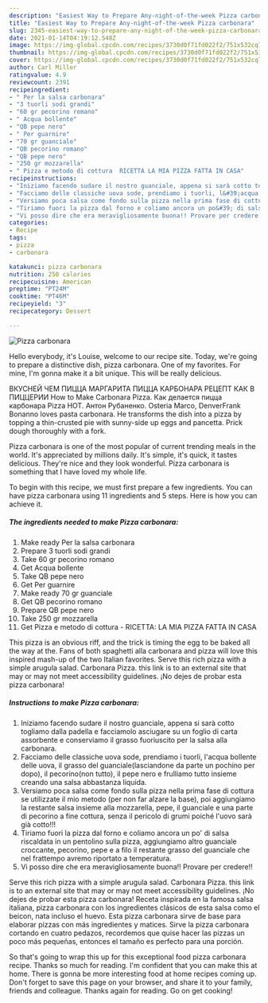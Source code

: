 ```yaml
---
description: "Easiest Way to Prepare Any-night-of-the-week Pizza carbonara"
title: "Easiest Way to Prepare Any-night-of-the-week Pizza carbonara"
slug: 2345-easiest-way-to-prepare-any-night-of-the-week-pizza-carbonara
date: 2021-01-14T04:19:12.548Z
image: https://img-global.cpcdn.com/recipes/3730d0f71fd022f2/751x532cq70/pizza-carbonara-recipe-main-photo.jpg
thumbnail: https://img-global.cpcdn.com/recipes/3730d0f71fd022f2/751x532cq70/pizza-carbonara-recipe-main-photo.jpg
cover: https://img-global.cpcdn.com/recipes/3730d0f71fd022f2/751x532cq70/pizza-carbonara-recipe-main-photo.jpg
author: Carl Miller
ratingvalue: 4.9
reviewcount: 2391
recipeingredient:
- " Per la salsa carbonara"
- "3 tuorli sodi grandi"
- "60 gr pecorino romano"
- " Acqua bollente"
- "QB pepe nero"
- " Per guarnire"
- "70 gr guanciale"
- "QB pecorino romano"
- "QB pepe nero"
- "250 gr mozzarella"
- " Pizza e metodo di cottura  RICETTA LA MIA PIZZA FATTA IN CASA"
recipeinstructions:
- "Iniziamo facendo sudare il nostro guanciale, appena si sarà cotto togliamo dalla padella e facciamolo asciugare su un foglio di carta assorbente e conserviamo il grasso fuoriuscito per la salsa alla carbonara."
- "Facciamo delle classiche uova sode, prendiamo i tuorli, l&#39;acqua bollente delle uova, il grasso del guanciale(lasciandone da parte un pochino per dopo), il pecorino(non tutto), il pepe nero e frulliamo tutto insieme creando una salsa abbastanza liquida."
- "Versiamo poca salsa come fondo sulla pizza nella prima fase di cottura se utilizzate il mio metodo (per non far alzare la base), poi aggiungiamo la restante salsa insieme alla mozzarella, pepe, il guanciale e una parte di pecorino a fine cottura, senza il pericolo di grumi poiché l&#39;uovo sarà già cotto!!!"
- "Tiriamo fuori la pizza dal forno e coliamo ancora un po&#39; di salsa riscaldata in un pentolino sulla pizza, aggiungiamo altro guanciale croccante, pecorino, pepe e a filo il restante grasso del guanciale che nel frattempo avremo riportato a temperatura."
- "Vi posso dire che era meravigliosamente buona!! Provare per credere!!"
categories:
- Recipe
tags:
- pizza
- carbonara

katakunci: pizza carbonara 
nutrition: 250 calories
recipecuisine: American
preptime: "PT24M"
cooktime: "PT46M"
recipeyield: "3"
recipecategory: Dessert

---
```



![Pizza carbonara](https://img-global.cpcdn.com/recipes/3730d0f71fd022f2/751x532cq70/pizza-carbonara-recipe-main-photo.jpg)

Hello everybody, it's Louise, welcome to our recipe site. Today, we're going to prepare a distinctive dish, pizza carbonara. One of my favorites. For mine, I'm gonna make it a bit unique. This will be really delicious.

ВКУСНЕЙ ЧЕМ ПИЦЦА МАРГАРИТА ПИЦЦА КАРБОНАРА РЕЦЕПТ КАК В ПИЦЦЕРИИ How to Make Carbonara Pizza. Как делается пицца карбонара Pizza HOT. Антон Рубаненко. Osteria Marco, DenverFrank Bonanno loves pasta carbonara. He transforms the dish into a pizza by topping a thin-crusted pie with sunny-side up eggs and pancetta. Prick dough thoroughly with a fork.

Pizza carbonara is one of the most popular of current trending meals in the world. It's appreciated by millions daily. It's simple, it's quick, it tastes delicious. They're nice and they look wonderful. Pizza carbonara is something that I have loved my whole life.


To begin with this recipe, we must first prepare a few ingredients. You can have pizza carbonara using 11 ingredients and 5 steps. Here is how you can achieve it.

<!--inarticleads1-->

##### The ingredients needed to make Pizza carbonara:

1. Make ready  Per la salsa carbonara
1. Prepare 3 tuorli sodi grandi
1. Take 60 gr pecorino romano
1. Get  Acqua bollente
1. Take QB pepe nero
1. Get  Per guarnire
1. Make ready 70 gr guanciale
1. Get QB pecorino romano
1. Prepare QB pepe nero
1. Take 250 gr mozzarella
1. Get  Pizza e metodo di cottura - RICETTA: LA MIA PIZZA FATTA IN CASA


This pizza is an obvious riff, and the trick is timing the egg to be baked all the way at the. Fans of both spaghetti alla carbonara and pizza will love this inspired mash-up of the two Italian favorites. Serve this rich pizza with a simple arugula salad. Carbonara Pizza. this link is to an external site that may or may not meet accessibility guidelines. ¡No dejes de probar esta pizza carbonara! 

<!--inarticleads2-->

##### Instructions to make Pizza carbonara:

1. Iniziamo facendo sudare il nostro guanciale, appena si sarà cotto togliamo dalla padella e facciamolo asciugare su un foglio di carta assorbente e conserviamo il grasso fuoriuscito per la salsa alla carbonara.
1. Facciamo delle classiche uova sode, prendiamo i tuorli, l&#39;acqua bollente delle uova, il grasso del guanciale(lasciandone da parte un pochino per dopo), il pecorino(non tutto), il pepe nero e frulliamo tutto insieme creando una salsa abbastanza liquida.
1. Versiamo poca salsa come fondo sulla pizza nella prima fase di cottura se utilizzate il mio metodo (per non far alzare la base), poi aggiungiamo la restante salsa insieme alla mozzarella, pepe, il guanciale e una parte di pecorino a fine cottura, senza il pericolo di grumi poiché l&#39;uovo sarà già cotto!!!
1. Tiriamo fuori la pizza dal forno e coliamo ancora un po&#39; di salsa riscaldata in un pentolino sulla pizza, aggiungiamo altro guanciale croccante, pecorino, pepe e a filo il restante grasso del guanciale che nel frattempo avremo riportato a temperatura.
1. Vi posso dire che era meravigliosamente buona!! Provare per credere!!


Serve this rich pizza with a simple arugula salad. Carbonara Pizza. this link is to an external site that may or may not meet accessibility guidelines. ¡No dejes de probar esta pizza carbonara! Receta inspirada en la famosa salsa italiana, pizza carbonara con los ingredientes clásicos de esta salsa como el beicon, nata incluso el huevo. Esta pizza carbonara sirve de base para elaborar pizzas con más ingredientes y matices. Sirve la pizza carbonara cortando en cuatro pedazos, recordemos que quise hacer las pizzas un poco más pequeñas, entonces el tamaño es perfecto para una porción. 

So that's going to wrap this up for this exceptional food pizza carbonara recipe. Thanks so much for reading. I'm confident that you can make this at home. There is gonna be more interesting food at home recipes coming up. Don't forget to save this page on your browser, and share it to your family, friends and colleague. Thanks again for reading. Go on get cooking!
